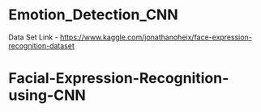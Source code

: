 # Emotion_Detection_CNN

Data Set Link - https://www.kaggle.com/jonathanoheix/face-expression-recognition-dataset
# Facial-Expression-Recognition-using-CNN
